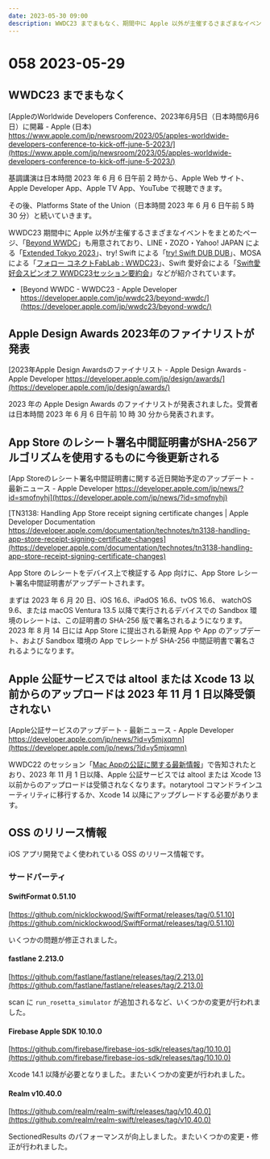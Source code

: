 ```yaml
---
date: 2023-05-30 09:00
description: WWDC23 までまもなく、期間中に Apple 以外が主催するさまざまなイベントをまとめたページが公開、App Store のレシート署名中間証明書がSHA-256アルゴリズムを使用するものに今後更新される、ほか
---
```

# 058 2023-05-29

## WWDC23 までまもなく

[AppleのWorldwide Developers Conference、2023年6月5日（日本時間6月6日）に開幕 - Apple (日本) https://www.apple.com/jp/newsroom/2023/05/apples-worldwide-developers-conference-to-kick-off-june-5-2023/](https://www.apple.com/jp/newsroom/2023/05/apples-worldwide-developers-conference-to-kick-off-june-5-2023/)

基調講演は日本時間  2023 年 6 月 6 日午前 2 時から、Apple Web サイト、Apple Developer App、Apple TV App、YouTube で視聴できます。

その後、Platforms State of the Union（日本時間 2023 年 6 月 6 日午前 5 時 30 分）と続いていきます。

<!-- textlint-disable ja-technical-writing/sentence-length -->

WWDC23 期間中に Apple 以外が主催するさまざまなイベントをまとめたページ、「[Beyond WWDC](https://developer.apple.com/jp/wwdc23/beyond-wwdc/)」も用意されており、LINE・ZOZO・Yahoo! JAPAN による「[Extended Tokyo 2023](https://yj-meetup.connpass.com/event/281562/)」、try! Swift による「[try! Swift DUB DUB](https://www.tryswift.co/dub-dub)」、MOSA による「[フォロー コネクトFabLab : WWDC23](https://mosa.connpass.com/event/279783/)」、Swift 愛好会による「[Swift愛好会スピンオフ WWDC23セッション要約会](https://love-swift.connpass.com/event/281287/)」などが紹介されています。

<!-- textlint-enable ja-technical-writing/sentence-length -->

- [Beyond WWDC - WWDC23 - Apple Developer https://developer.apple.com/jp/wwdc23/beyond-wwdc/](https://developer.apple.com/jp/wwdc23/beyond-wwdc/)

## Apple Design Awards 2023年のファイナリストが発表

[2023年Apple Design Awardsのファイナリスト - Apple Design Awards - Apple Developer https://developer.apple.com/jp/design/awards/](https://developer.apple.com/jp/design/awards/)

2023 年の Apple Design Awards のファイナリストが発表されました。受賞者は日本時間 2023 年 6 月 6 日午前 10 時 30 分から発表されます。

<!-- textlint-disable ja-technical-writing/max-kanji-continuous-len -->

## App Store のレシート署名中間証明書がSHA-256アルゴリズムを使用するものに今後更新される

[App Storeのレシート署名中間証明書に関する近日開始予定のアップデート - 最新ニュース - Apple Developer https://developer.apple.com/jp/news/?id=smofnyhj](https://developer.apple.com/jp/news/?id=smofnyhj)

[TN3138: Handling App Store receipt signing certificate changes | Apple Developer Documentation https://developer.apple.com/documentation/technotes/tn3138-handling-app-store-receipt-signing-certificate-changes](https://developer.apple.com/documentation/technotes/tn3138-handling-app-store-receipt-signing-certificate-changes)

App Store のレシートをデバイス上で検証する App 向けに、App Store レシート署名中間証明書がアップデートされます。

<!-- textlint-enable ja-technical-writing/max-kanji-continuous-len -->
<!-- textlint-disable ja-technical-writing/sentence-length -->

まずは 2023 年 6 月 20 日、iOS 16.6、iPadOS 16.6、tvOS 16.6、 watchOS 9.6、または macOS Ventura 13.5 以降で実行されるデバイスでの Sandbox 環境のレシートは、この証明書の SHA-256 版で署名されるようになります。2023 年 8 月 14 日には App Store に提出される新規 App や App のアップデート、および Sandbox 環境の App でレシートが SHA-256 中間証明書で署名されるようになります。

<!-- textlint-enable ja-technical-writing/sentence-length -->

## Apple 公証サービスでは altool または Xcode 13 以前からのアップロードは 2023 年 11 月 1 日以降受領されない

[Apple公証サービスのアップデート - 最新ニュース - Apple Developer https://developer.apple.com/jp/news/?id=y5mjxqmn](https://developer.apple.com/jp/news/?id=y5mjxqmn)

<!-- textlint-disable ja-technical-writing/sentence-length -->

WWDC22 のセッション「[Mac Appの公証に関する最新情報](https://developer.apple.com/videos/play/wwdc2022/10109)」で告知されたとおり、2023 年 11 月 1 日以降、Apple 公証サービスでは altool または Xcode 13 以前からのアップロードは受領されなくなります。notarytool コマンドラインユーティリティに移行するか、Xcode 14 以降にアップグレードする必要があります。

<!-- textlint-enable ja-technical-writing/sentence-length -->

## OSS のリリース情報

iOS アプリ開発でよく使われている OSS のリリース情報です。

### サードパーティ

#### SwiftFormat 0.51.10

[https://github.com/nicklockwood/SwiftFormat/releases/tag/0.51.10](https://github.com/nicklockwood/SwiftFormat/releases/tag/0.51.10)

いくつかの問題が修正されました。

#### fastlane 2.213.0

[https://github.com/fastlane/fastlane/releases/tag/2.213.0](https://github.com/fastlane/fastlane/releases/tag/2.213.0)

scan に `run_rosetta_simulator` が追加されるなど、いくつかの変更が行われました。

#### Firebase Apple SDK 10.10.0

[https://github.com/firebase/firebase-ios-sdk/releases/tag/10.10.0](https://github.com/firebase/firebase-ios-sdk/releases/tag/10.10.0)

Xcode 14.1 以降が必要となりました。またいくつかの変更が行われました。

#### Realm v10.40.0

[https://github.com/realm/realm-swift/releases/tag/v10.40.0](https://github.com/realm/realm-swift/releases/tag/v10.40.0)

SectionedResults のパフォーマンスが向上しました。またいくつかの変更・修正が行われました。
